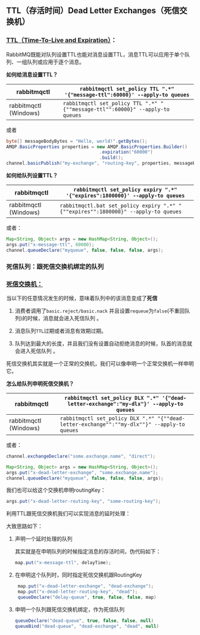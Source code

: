 ## TTL（存活时间）Dead Letter Exchanges（死信交换机）

### [TTL（Time-To-Live and Expiration）](<https://www.rabbitmq.com/ttl.html>)：

RabbitMQ既能对队列设置TTL也能对消息设置TTL，消息TTL可以应用于单个队列、一组队列或应用于逐个消息。

**如何给消息设置TTL？**

| rabbitmqctl           | `rabbitmqctl set_policy TTL ".*" '{"message-ttl":60000}' --apply-to queues` |
| --------------------- | ------------------------------------------------------------ |
| rabbitmqctl (Windows) | `rabbitmqctl set_policy TTL ".*" "{""message-ttl"":60000}" --apply-to queues` |

或者

```java
byte[] messageBodyBytes = "Hello, world!".getBytes();
AMQP.BasicProperties properties = new AMQP.BasicProperties.Builder()
                                   .expiration("60000")
                                   .build();
channel.basicPublish("my-exchange", "routing-key", properties, messageBodyBytes);
```

**如何给队列设置TTL？**

| rabbitmqctl           | `rabbitmqctl set_policy expiry ".*" '{"expires":1800000}' --apply-to queues` |
| --------------------- | ------------------------------------------------------------ |
| rabbitmqctl (Windows) | `rabbitmqctl.bat set_policy expiry ".*" "{""expires"":1800000}" --apply-to queues` |

或者：

```java
Map<String, Object> args = new HashMap<String, Object>();
args.put("x-message-ttl", 60000);
channel.queueDeclare("myqueue", false, false, false, args);
```

### 死信队列：跟死信交换机绑定的队列

### [死信交换机：](<https://www.rabbitmq.com/dlx.html>)

当以下的任意情况发生的时候，意味着队列中的该消息变成了**死信**

1. 消费者调用了`basic.reject/basic.nack` 并且设置`requeue`为`false`(不重回队列)的时候，消息就会进入死信队列 。

2. 消息队列`TTL`过期或者消息有效期过期。
3. 队列达到最大的长度，并且我们没有设置自动拒绝消息的时候，队首的消息就会进入死信队列 。

死信交换机其实就是一个正常的交换机，我们可以像申明一个正常交换机一样申明它。

**怎么给队列申明死信交换机？**

| rabbitmqctl           | `rabbitmqctl set_policy DLX ".*" '{"dead-letter-exchange":"my-dlx"}' --apply-to queues` |
| --------------------- | ------------------------------------------------------------ |
| rabbitmqctl (Windows) | `rabbitmqctl set_policy DLX ".*" "{""dead-letter-exchange"":""my-dlx""}" --apply-to queues` |

或者：

```java
channel.exchangeDeclare("some.exchange.name", "direct");

Map<String, Object> args = new HashMap<String, Object>();
args.put("x-dead-letter-exchange", "some.exchange.name");
channel.queueDeclare("myqueue", false, false, false, args);
```

我们也可以给这个交换机申明routingKey：

```java
args.put("x-dead-letter-routing-key", "some-routing-key");
```

利用TTL跟死信交换机我们可以实现消息的延时处理：

大致思路如下：

1. 声明一个延时处理的队列

   其实就是在申明队列的时候指定消息的存活时间，伪代码如下：

   ```java
   map.put("x-message-ttl", delayTime);
   ```

2. 在申明这个队列时，同时指定死信交换机跟RoutingKey

   ```java
    map.put("x-dead-letter-exchange", "dead-exchange");
    map.put("x-dead-letter-routing-key", "dead");
    queueDeclare("delay-queue", true, false, false, map)
   ```

3. 申明一个队列跟死信交换机绑定，作为死信队列

   ```java
   queueDeclare("dead-queue", true, false, false, null)
   queueBind("dead-queue", "dead-exchange", "dead", null)
   ```

